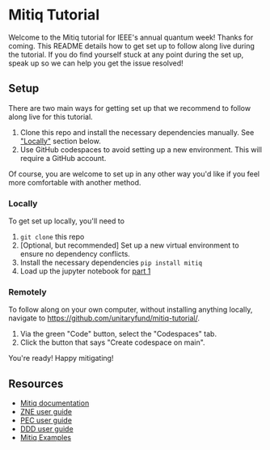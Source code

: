 # Mitiq Tutorial

Welcome to the Mitiq tutorial for IEEE's annual quantum week!
Thanks for coming.
This README details how to get set up to follow along live during the tutorial.
If you do find yourself stuck at any point during the set up, speak up so we can help you get the issue resolved!

## Setup

There are two main ways for getting set up that we recommend to follow along live for this tutorial.

1. Clone this repo and install the necessary dependencies manually. See ["Locally"](#locally) section below.
2. Use GitHub codespaces to avoid setting up a new environment. This will require a GitHub account.

Of course, you are welcome to set up in any other way you'd like if you feel more comfortable with another method.

### Locally

To get set up locally, you'll need to

1. `git clone` this repo
2. [Optional, but recommended] Set up a new virtual environment to ensure no dependency conflicts.
3. Install the necessary dependencies `pip install mitiq`
4. Load up the jupyter notebook for [part 1](./part1.ipynb)

### Remotely

To follow along on your own computer, without installing anything locally, navigate to https://github.com/unitaryfund/mitiq-tutorial/.

1. Via the green "Code" button, select the "Codespaces" tab.
2. Click the button that says "Create codespace on main".

<!-- TODO: add images here -->

You're ready!
Happy mitigating!

## Resources

- [Mitiq documentation](https://mitiq.readthedocs.io/en/stable/)
- [ZNE user guide](https://mitiq.readthedocs.io/en/stable/guide/zne.html)
- [PEC user guide](https://mitiq.readthedocs.io/en/stable/guide/pec.html)
- [DDD user guide](https://mitiq.readthedocs.io/en/stable/guide/ddd.html)
- [Mitiq Examples](https://mitiq.readthedocs.io/en/stable/examples/examples.html)
